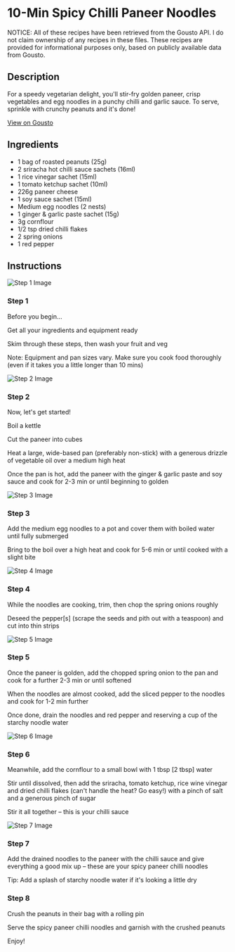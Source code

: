 # 10-Min Spicy Chilli Paneer Noodles

NOTICE: All of these recipes have been retrieved from the Gousto API. I do not claim ownership of any recipes in these files. These recipes are provided for informational purposes only, based on publicly available data from Gousto.

## Description

For a speedy vegetarian delight, you'll stir-fry golden paneer, crisp vegetables and egg noodles in a punchy chilli and garlic sauce. To serve, sprinkle with crunchy peanuts and it's done! 

[View on Gousto](https://www.gousto.co.uk/recipes/cookbook/10-min-spicy-chilli-paneer-noodles)

## Ingredients

- 1 bag of roasted peanuts (25g)
- 2 sriracha hot chilli sauce sachets (16ml)
- 1 rice vinegar sachet (15ml)
- 1 tomato ketchup sachet (10ml)
- 226g paneer cheese
- 1 soy sauce sachet (15ml)
- Medium egg noodles (2 nests)
- 1 ginger & garlic paste sachet (15g)
- 3g cornflour
- 1/2 tsp dried chilli flakes
- 2 spring onions
- 1 red pepper

## Instructions

![Step 1 Image](https://production-media.gousto.co.uk/cms/recipe-step-image/RC2353Step-1-x200.jpg)

### Step 1

Before you begin...

Get all your ingredients and equipment ready

Skim through these steps, then wash your fruit and veg

Note: Equipment and pan sizes vary. Make sure you cook food thoroughly (even if it takes you a little longer than 10 mins)

![Step 2 Image](https://production-media.gousto.co.uk/cms/recipe-step-image/R2353Step-2-x200.jpg)

### Step 2

Now, let's get started!

Boil a kettle

Cut the paneer into cubes

Heat a large, wide-based pan (preferably non-stick) with a generous drizzle of vegetable oil over a medium high heat

Once the pan is hot, add the paneer with the ginger & garlic paste and soy sauce and cook for 2-3 min or until beginning to golden

![Step 3 Image](https://production-media.gousto.co.uk/cms/recipe-step-image/RC2353Step-3-x200.jpg)

### Step 3

Add the medium egg noodles to a pot and cover them with boiled water until fully submerged

Bring to the boil over a high heat and cook for 5-6 min or until cooked with a slight bite

![Step 4 Image](https://production-media.gousto.co.uk/cms/recipe-step-image/RC2353Step-4-x200.jpg)

### Step 4

While the noodles are cooking, trim, then chop the spring onions roughly

Deseed the pepper<span class="text-danger">[s]</span> (scrape the seeds and pith out with a teaspoon) and cut into thin strips

![Step 5 Image](https://production-media.gousto.co.uk/cms/recipe-step-image/RC2353Step-5-x200.jpg)

### Step 5

Once the paneer is golden, add the chopped spring onion to the pan and cook for a further 2-3 min or until softened

When the noodles are almost cooked, add the sliced pepper to the noodles and cook for 1-2 min further

Once done, drain the noodles and red pepper and reserving a cup of the starchy noodle water

![Step 6 Image](https://production-media.gousto.co.uk/cms/recipe-step-image/RC2353Step-6-x200.jpg)

### Step 6

Meanwhile, add the cornflour to a small bowl with 1 tbsp<span class="text-danger"> [2 tbsp]</span> water

Stir until dissolved, then add the sriracha, tomato ketchup, rice wine vinegar and dried chilli flakes (can't handle the heat? Go easy!) with a pinch of salt and a generous pinch of sugar

Stir it all together – this is your chilli sauce

![Step 7 Image](https://production-media.gousto.co.uk/cms/recipe-step-image/RC2353Step-7-x200.jpg)

### Step 7

Add the drained noodles to the paneer with the chilli sauce and give everything a good mix up – these are your spicy paneer chilli noodles

Tip: Add a splash of starchy noodle water if it's looking a little dry

### Step 8

Crush the peanuts in their bag with a rolling pin

Serve the spicy paneer chilli noodles and garnish with the crushed peanuts

Enjoy!

